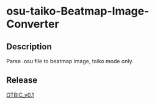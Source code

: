 # osu-taiko-Beatmap-Image-Converter

## Description
Parse .osu file to beatmap image, taiko mode only.

## Release
[OTBIC_v0.1](<https://github.com/rex0988476/osu-taiko-Beatmap-Image-Converter/releases/tag/OTBIC_v0.1>)  
